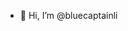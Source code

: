 - 👋 Hi, I’m @bluecaptainli
<!---
bluecaptainli/bluecaptainli is a ✨ special ✨ repository because its `README.md` (this file) appears on your GitHub profile.
You can click the Preview link to take a look at your changes.
--->
